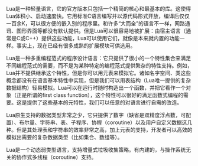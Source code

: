 Lua是一种轻量语言，它的官方版本只包括一个精简的核心和最基本的库。这使得Lua体积小、启动速度快。它用标准C语言编写并以源代码形式开放，编译后仅仅一百余K，可以很方便的嵌入别的程序里。和许多“大而全”的语言不一样，网路通讯、图形界面等都没有默认提供。但是Lua可以很容易地被扩展：由宿主语言（通常是C或C++）提供这些功能，Lua可以使用它们，就像是本来就内置的功能一样。事实上，现在已经有很多成熟的扩展模块可供选用。

Lua是一种多重编程范式的程序设计语言：它只提供了很小的一个特性集合来满足不同编程范式的需要，而不是为某种特定的编程范式提供繁杂的特性支持。例如，Lua并不提供继承这个特性，但是你可以用元表来模拟它。诸如名字空间、类这些概念都没有在语言基本特性中实现，但是我们可以用表结构（Lua唯一提供的复杂数据结构）轻易模拟。Lua可以在运行时随时构造出一个函数，并把它看作一个对象（正是所谓的first class function），这个特性可以很好的满足函数式编程的需要。这是提供了这些基本的元特性，我们可以任意的对语言进行自需的改造。

Lua原生支持的数据类型非常之少，它只提供了数字（缺省是双精度浮点数，可配置）、布尔量、字符串、表、子程序、协程（coroutine）以及用户自定义数据这几种。但是其处理表和字符串的效率非常之高，加上元表的支持，开发者可以高效的模拟出需要的复杂数据类型（比如集合、数组等）。

Lua是一个动态弱类型语言，支持增量式垃圾收集策略。有内建的，与操作系统无关的协作式多线程（coroutine）支持。